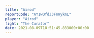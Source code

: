 ```yaml
---
title: "Airod"
reportCode: "AY1wQfdJ3FnWykmL"
player: "Airod"
fight: "The Curator"
date: 2021-08-09T18:51:45.833000+00:00
---
```

